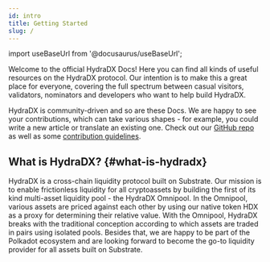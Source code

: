 ```yaml
---
id: intro
title: Getting Started
slug: /
---
```


import useBaseUrl from '@docusaurus/useBaseUrl';

Welcome to the official HydraDX Docs! Here you can find all kinds of useful resources on the HydraDX protocol. Our intention is to make this a great place for everyone, covering the full spectrum between casual visitors, validators, nominators and developers who want to help build HydraDX.

HydraDX is community-driven and so are these Docs. We are happy to see your contributions, which can take various shapes - for example, you could write a new article or translate an existing one. Check out our [GitHub repo](https://github.com/galacticcouncil/HydraDX-docs) as well as some [contribution guidelines](/contributing).

## What is HydraDX? {#what-is-hydradx}

HydraDX is a cross-chain liquidity protocol built on Substrate. Our mission is to enable frictionless liquidity for all cryptoassets by building the first of its kind multi-asset liquidity pool - the HydraDX Omnipool. In the Omnipool, various assets аrе priced against each other by using our native token HDX as a proxy for determining their relative value. With the Omnipool, HydraDX breaks with the traditional conception according to which assets are traded in pairs using isolated pools. Besides that, we are happy to be part of the Polkadot ecosystem and are looking forward to become the go-to liquidity provider for all assets built on Substrate.
